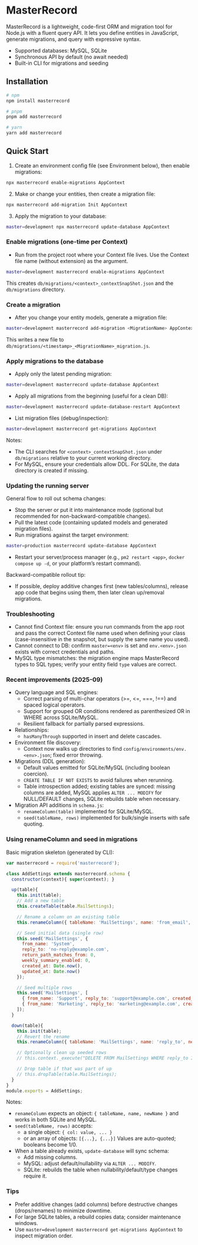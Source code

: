 

# MasterRecord

MasterRecord is a lightweight, code-first ORM and migration tool for Node.js with a fluent query API. It lets you define entities in JavaScript, generate migrations, and query with expressive syntax.

- Supported databases: MySQL, SQLite
- Synchronous API by default (no await needed)
- Built-in CLI for migrations and seeding

## Installation

```bash
# npm
npm install masterrecord

# pnpm
pnpm add masterrecord

# yarn
yarn add masterrecord
```

## Quick Start

1) Create an environment config file (see Environment below), then enable migrations:

```bash
npx masterrecord enable-migrations AppContext
```

2) Make or change your entities, then create a migration file:

```bash
npx masterrecord add-migration Init AppContext
```

3) Apply the migration to your database:

```bash
master=development npx masterrecord update-database AppContext
```

### Enable migrations (one-time per Context)

- Run from the project root where your Context file lives. Use the Context file name (without extension) as the argument.
```bash
master=development masterrecord enable-migrations AppContext
```
This creates `db/migrations/<context>_contextSnapShot.json` and the `db/migrations` directory.

### Create a migration

- After you change your entity models, generate a migration file:
```bash
master=development masterrecord add-migration <MigrationName> AppContext
```
This writes a new file to `db/migrations/<timestamp>_<MigrationName>_migration.js`.

###  Apply migrations to the database

- Apply only the latest pending migration:
```bash
master=development masterrecord update-database AppContext
```
- Apply all migrations from the beginning (useful for a clean DB):
```bash
master=development masterrecord update-database-restart AppContext
```
- List migration files (debug/inspection):
```bash
master=development masterrecord get-migrations AppContext
```

Notes:
- The CLI searches for `<context>_contextSnapShot.json` under `db/migrations` relative to your current working directory.
- For MySQL, ensure your credentials allow DDL. For SQLite, the data directory is created if missing.

### Updating the running server

General flow to roll out schema changes:
- Stop the server or put it into maintenance mode (optional but recommended for non-backward-compatible changes).
- Pull the latest code (containing updated models and generated migration files).
- Run migrations against the target environment:
```bash
master=production masterrecord update-database AppContext
```
- Restart your server/process manager (e.g., `pm2 restart <app>`, `docker compose up -d`, or your platform’s restart command).

Backward-compatible rollout tip:
- If possible, deploy additive changes first (new tables/columns), release app code that begins using them, then later clean up/removal migrations.

### Troubleshooting

- Cannot find Context file: ensure you run commands from the app root and pass the correct Context file name used when defining your class (case-insensitive in the snapshot, but supply the same name you used).
- Cannot connect to DB: confirm `master=<env>` is set and `env.<env>.json` exists with correct credentials and paths.
- MySQL type mismatches: the migration engine maps MasterRecord types to SQL types; verify your entity field `type` values are correct.

### Recent improvements (2025-09)

- Query language and SQL engines:
  - Correct parsing of multi-char operators (>=, <=, ===, !==) and spaced logical operators.
  - Support for grouped OR conditions rendered as parenthesized OR in WHERE across SQLite/MySQL.
  - Resilient fallback for partially parsed expressions.
- Relationships:
  - `hasManyThrough` supported in insert and delete cascades.
- Environment file discovery:
  - Context now walks up directories to find `config/environments/env.<env>.json`; fixed error throwing.
- Migrations (DDL generation):
  - Default values emitted for SQLite/MySQL (including boolean coercion).
  - `CREATE TABLE IF NOT EXISTS` to avoid failures when rerunning.
  - Table introspection added; existing tables are synced: missing columns are added, MySQL applies `ALTER ... MODIFY` for NULL/DEFAULT changes, SQLite rebuilds table when necessary.
- Migration API additions in `schema.js`:
  - `renameColumn(table)` implemented for SQLite/MySQL.
  - `seed(tableName, rows)` implemented for bulk/single inserts with safe quoting.

### Using renameColumn and seed in migrations

Basic migration skeleton (generated by CLI):
```js
var masterrecord = require('masterrecord');

class AddSettings extends masterrecord.schema { 
  constructor(context){ super(context); }

  up(table){
    this.init(table);
    // Add a new table
    this.createTable(table.MailSettings);

    // Rename a column on an existing table
    this.renameColumn({ tableName: 'MailSettings', name: 'from_email', newName: 'reply_to' });

    // Seed initial data (single row)
    this.seed('MailSettings', {
      from_name: 'System',
      reply_to: 'no-reply@example.com',
      return_path_matches_from: 0,
      weekly_summary_enabled: 0,
      created_at: Date.now(),
      updated_at: Date.now()
    });

    // Seed multiple rows
    this.seed('MailSettings', [
      { from_name: 'Support', reply_to: 'support@example.com', created_at: Date.now(), updated_at: Date.now() },
      { from_name: 'Marketing', reply_to: 'marketing@example.com', created_at: Date.now(), updated_at: Date.now() }
    ]);
  }

  down(table){
    this.init(table);
    // Revert the rename
    this.renameColumn({ tableName: 'MailSettings', name: 'reply_to', newName: 'from_email' });

    // Optionally clean up seeded rows
    // this.context._execute("DELETE FROM MailSettings WHERE reply_to IN ('no-reply@example.com','support@example.com','marketing@example.com')");

    // Drop table if that was part of up
    // this.dropTable(table.MailSettings);
  }
}
module.exports = AddSettings;
```

Notes:
- `renameColumn` expects an object: `{ tableName, name, newName }` and works in both SQLite and MySQL.
- `seed(tableName, rows)` accepts:
  - a single object: `{ col: value, ... }`
  - or an array of objects: `[{...}, {...}]`
  Values are auto-quoted; booleans become 1/0.
- When a table already exists, `update-database` will sync schema:
  - Add missing columns.
  - MySQL: adjust default/nullability via `ALTER ... MODIFY`.
  - SQLite: rebuilds the table when nullability/default/type changes require it.

### Tips
- Prefer additive changes (add columns) before destructive changes (drops/renames) to minimize downtime.
- For large SQLite tables, a rebuild copies data; consider maintenance windows.
- Use `master=development masterrecord get-migrations AppContext` to inspect migration order.


